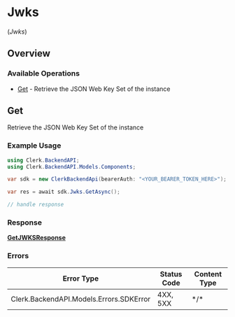 # Jwks
(*Jwks*)

## Overview

### Available Operations

* [Get](#get) - Retrieve the JSON Web Key Set of the instance

## Get

Retrieve the JSON Web Key Set of the instance

### Example Usage

```csharp
using Clerk.BackendAPI;
using Clerk.BackendAPI.Models.Components;

var sdk = new ClerkBackendApi(bearerAuth: "<YOUR_BEARER_TOKEN_HERE>");

var res = await sdk.Jwks.GetAsync();

// handle response
```

### Response

**[GetJWKSResponse](../../Models/Operations/GetJWKSResponse.md)**

### Errors

| Error Type                              | Status Code                             | Content Type                            |
| --------------------------------------- | --------------------------------------- | --------------------------------------- |
| Clerk.BackendAPI.Models.Errors.SDKError | 4XX, 5XX                                | \*/\*                                   |